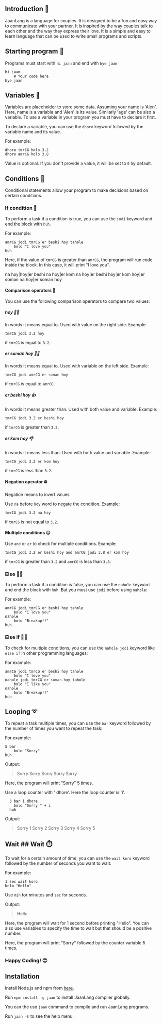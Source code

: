 ## Introduction 🎉

JaanLang is a language for couples. It is designed to be a fun and easy
way to communicate with your partner. It is inspired by the way couples
talk to each other and the way they express their love. It is a simple
and easy to learn language that can be used to write small programs and
scripts.

## Starting program 🚀

Programs must start with `hi jaan` and end with `bye jaan`

```jaan
hi jaan
    # Your code here
bye jaan
```

## Variables 📝
Variables are placeholder to store some data. Assuming your name is 'Alen'. Here, name is a variable and 'Alen' is its value. Similarly 'age' can be also a variable. To use a variable in your program you must have to declare it first.

To declare a variable, you can use the `dhoro` keyword followed by the variable name and its value.


For example:
```jaan
dhoro tmrCG holo 3.2
dhoro amrCG holo 3.8
```
Value is optional. If you don't provide a value, it will be set to `0` by default.

## Conditions 🤔
Conditional statements allow your program to make decisions based on certain conditions.
### If condition 🤔
To perform a task if a condition is true, you can use the `jodi` keyword and end the block with `huh`.


For example:
```jaan
amrCG jodi tmrCG er beshi hoy tahole
    bolo "I love you"
huh
```
Here, if the value of `tmrCG` is greater than `amrCG`, the program will run code inside the block. In this case, it will print "I love you".


na hoy|hoy|er beshi na hoy|er kom na hoy|er beshi hoy|er kom hoy|er soman na hoy|er soman hoy

#### Comparison operators 🤔
You can use the following comparison operators to compare two values:
##### hoy 🤜🤛
In words it means equal to. Used with value on the right side. 
Example: 
```jaan
tmrCG jodi 3.2 hoy
``` 
if `tmrCG` is equal to `3.2`.
##### er soman hoy 🤜🤛
In words it means equal to. Used with variable on the left side. 
Example: 
```jaan
tmrCG jodi amrCG er soman hoy
```
if `tmrCG` is equal to `amrCG`.
##### er beshi hoy 👍
In words it means greater than. Used with both value and variable. 
Example: 
```jaan
tmrCG jodi 3.2 er beshi hoy
```
if `tmrCG` is greater than `3.2`.
##### er kom hoy 👎
In words it means less than. Used with both value and variable. 
Example: 
```jaan
tmrCG jodi 3.2 er kom hoy
```
if `tmrCG` is less than `3.2`.

#### Negation operator ⛔
Negation means to invert values

Use `na` before `hoy` word to negate the condition. 
Example: 
```jaan
tmrCG jodi 3.2 na hoy
```
if `tmrCG` is not equal to `3.2`.

#### Multiple conditions 😐
Use `and` or `or` to check for multiple conditions. 
Example: 
```jaan
tmrCG jodi 3.2 er beshi hoy and amrCG jodi 3.8 er kom hoy
```
if `tmrCG` is greater than `3.2` and `amrCG` is less than `3.8`.

### Else 🙎‍♂️
To perform a task if a condition is false, you can use the `nahole` keyword and end the block with `huh`. But you must use `jodi` before using `nahole`:

For example:
```jaan
amrCG jodi tmrCG er beshi hoy tahole
    bolo "I love you"
nahole
    bolo "Breakup!!"
huh
```

### Else if 💁‍♂️
To check for multiple conditions, you can use the `nahole jodi` keyword like `else if` in other programming languages:

For example:
```jaan
amrCG jodi tmrCG er beshi hoy tahole
    bolo "I love you"
nahole jodi tmrCG er soman hoy tahole
    bolo "I like you"
nahole
    bolo "Breakup!!"
huh
```

## Looping ➰

To repeat a task multiple times, you can use the `bar` keyword followed by the number of times you want to repeat the task:

For example:
```jaan
5 bar
    bolo "Sorry"
huh
```
Output:

> Sorry
> Sorry
> Sorry
> Sorry
> Sorry

Here, the program will print "Sorry" 5 times.

Use a loop counter with '<variable> dhore'. Here the loop counter is 'i'.
```jaan
  3 bar i dhore
    bolo "Sorry " + i 
  huh
```
Output:
> Sorry 1
> Sorry 2
> Sorry 3
> Sorry 4
> Sorry 5

## Wait ## Wait ⏱️ 

To️ wait for a certain amount of time, you can use the `wait koro` keyword followed by the number of seconds you want to wait:

For example:
```jaan
1 sec wait koro
bolo "Hello"
```

Use `min` for minutes and `sec` for seconds.

Output:
> Hello

Here, the program will wait for 1 second before printing "Hello".
You can also use variables to specify the time to wait but that should be a positive number.


Here, the program will print "Sorry" followed by the counter variable 5 times.
### Happy Coding! 😊


## Installation
Install Node.js and npm from [here](https://nodejs.org/en/download/).

Run `npm install -g jaan` to install JaanLang compiler globally.

You can the use `jaan` command to compile and run JaanLang programs.

Run `jaan -h` to see the help menu.
